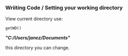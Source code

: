 ### Wriiting Code / Setting your working directory 

View current directory use:

```
getWD()
```

***"C:/Users/janez/Documents"***

this directory you can change.